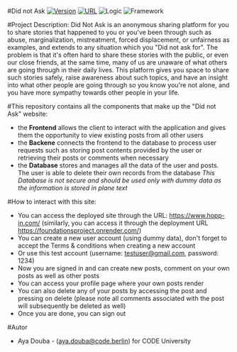 
#Did not Ask
[![Version](https://img.shields.io/badge/version-v2.0-6EB8D0)](https://github.com/ayado7/foundations)
[![URL](https://img.shields.io/badge/URL-https://foundationsproject.onrender.com/-blueviolet)](https://www.hopp-in.com/)
![Logic](https://img.shields.io/badge/javascript-blue?logo=javascript&logoColor=FFFF00)
![Framework](https://img.shields.io/badge/flask-blue?logo=python&logoColor=f5f5f5)

#Project Description:
Did Not Ask is an anonymous sharing platform for you to share stories that happened to you or you've been through such as abuse, marginalization, mistreatment, forced displacement, or unfairness as examples, and extends to any situation which you "Did not ask for". The problem is that it's often hard to share these stories with the public, or even our close friends, at the same time, many of us are unaware of what others are going through in their daily lives. This platform gives you space to share such stories safely, raise awareness about such topics, and have an insight into what other people are going through so you know you're not alone, and you have more sympathy towards other people in your life.

#This repository 
contains all the components that make up the "Did not Ask" website:
- the **Frontend** allows the client to interact with the application and gives them the opportunity to view existing posts from all other users
- the **Backene** connects the frontend to the database to process user requests such as storing post contents provided by the user or retrieving their posts or comments when necessary
- the **Database** stores and manages all the data of the user and posts. The user is able to delete their own records from the database  *This Database is not secure and should be used only with dummy data as the information is stored in plane text*

#How to interact with this site:
- You can access the deployed site through the URL: https://www.hopp-in.com/ (similarly, you can access it through the deployment URL https://foundationsproject.onrender.com/)
- You can create a new user account (using dummy data), don't forget to accept the Terms & conditions when creating a new account
- Or use this test account (username: testuser@gmail.com, password: 1234)
- Now you are signed in and can create new posts, comment on your own posts as well as other posts
- You can access your profile page where your own posts render
- You can also delete any of your posts by accessing the post and pressing on delete (please note all comments associated with the post will subsequently be deleted as well)
- Once you are done, you can sign out

#Autor
- Aya Douba - (aya.douba@code.berlin) for CODE University
